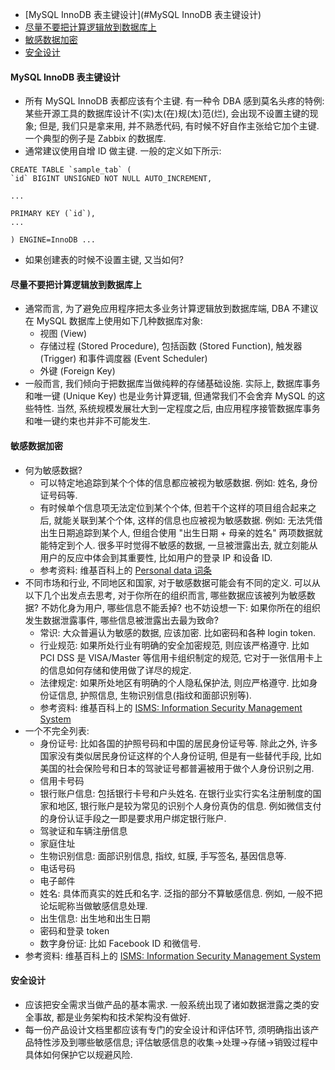 
- [MySQL InnoDB 表主键设计](#MySQL InnoDB 表主键设计)
- [尽量不要把计算逻辑放到数据库上](#尽量不要把计算逻辑放到数据库上)
- [敏感数据加密](#敏感数据加密)
- [安全设计](#安全设计)

#### MySQL InnoDB 表主键设计
- 所有 MySQL InnoDB 表都应该有个主键. 有一种令 DBA 感到莫名头疼的特例: 某些开源工具的数据库设计不(实)太(在)规(太)范(烂), 会出现不设置主键的现象; 但是, 我们只是拿来用, 并不熟悉代码, 有时候不好自作主张给它加个主键. 一个典型的例子是 Zabbix 的数据库. 
- 通常建议使用自增 ID 做主键. 一般的定义如下所示:
```
CREATE TABLE `sample_tab` (
`id` BIGINT UNSIGNED NOT NULL AUTO_INCREMENT,

...

PRIMARY KEY (`id`),
...

) ENGINE=InnoDB ...
```
- 如果创建表的时候不设置主键, 又当如何?

#### 尽量不要把计算逻辑放到数据库上
- 通常而言, 为了避免应用程序把太多业务计算逻辑放到数据库端, DBA 不建议在 MySQL 数据库上使用如下几种数据库对象:
  - 视图 (View)
  - 存储过程 (Stored Procedure), 包括函数 (Stored Function), 触发器 (Trigger) 和事件调度器 (Event Scheduler)
  - 外键 (Foreign Key)
- 一般而言, 我们倾向于把数据库当做纯粹的存储基础设施. 实际上, 数据库事务和唯一键 (Unique Key) 也是业务计算逻辑, 但通常我们不会舍弃 MySQL 的这些特性. 当然, 系统规模发展壮大到一定程度之后, 由应用程序接管数据库事务和唯一键约束也并非不可能发生. 

#### 敏感数据加密
- 何为敏感数据? 
  - 可以特定地追踪到某个个体的信息都应被视为敏感数据. 例如: 姓名, 身份证号码等. 
  - 有时候单个信息项无法定位到某个个体, 但若干个这样的项目组合起来之后, 就能关联到某个个体, 这样的信息也应被视为敏感数据. 例如: 无法凭借出生日期追踪到某个人, 但组合使用 "出生日期 + 母亲的姓名" 两项数据就能特定到个人. 很多平时觉得不敏感的数据, 一旦被泄露出去, 就立刻能从用户的反应中体会到其重要性, 比如用户的登录 IP 和设备 ID.
  - 参考资料: 维基百科上的 [Personal data 词条](https://en.wikipedia.org/wiki/Personal_data)
- 不同市场和行业, 不同地区和国家, 对于敏感数据可能会有不同的定义. 可以从以下几个出发点去思考, 对于你所在的组织而言, 哪些数据应该被列为敏感数据? 不妨化身为用户, 哪些信息不能丢掉? 也不妨设想一下: 如果你所在的组织发生数据泄露事件, 哪些信息被泄露出去最为致命? 
  - 常识: 大众普遍认为敏感的数据, 应该加密. 比如密码和各种 login token.
  - 行业规范: 如果所处行业有明确的安全加密规范, 则应该严格遵守. 比如 PCI DSS 是 VISA/Master 等信用卡组织制定的规范, 它对于一张信用卡上的信息如何存储和使用做了详尽的规定.
  - 法律规定: 如果所处地区有明确的个人隐私保护法, 则应严格遵守. 比如身份证信息, 护照信息, 生物识别信息(指纹和面部识别等).
  - 参考资料: 维基百科上的 [ISMS: Information Security Management System](https://en.wikipedia.org/wiki/Information_security_management)
- 一个不完全列表:
  - 身份证号: 比如各国的护照号码和中国的居民身份证号等. 除此之外, 许多国家没有类似居民身份证这样的个人身份证明, 但是有一些替代手段, 比如美国的社会保险号和日本的驾驶证号都普遍被用于做个人身份识别之用.
  - 信用卡号码
  - 银行账户信息: 包括银行卡号和户头姓名. 在银行业实行实名注册制度的国家和地区, 银行账户是较为常见的识别个人身份真伪的信息. 例如微信支付的身份认证手段之一即是要求用户绑定银行账户.
  - 驾驶证和车辆注册信息
  - 家庭住址
  - 生物识别信息: 面部识别信息, 指纹, 虹膜, 手写签名, 基因信息等.
  - 电话号码
  - 电子邮件
  - 姓名: 具体而真实的姓氏和名字. 泛指的部分不算敏感信息. 例如, 一般不把论坛昵称当做敏感信息处理.
  - 出生信息: 出生地和出生日期
  - 密码和登录 token
  - 数字身份证: 比如 Facebook ID 和微信号.
- 参考资料: 维基百科上的 [ISMS: Information Security Management System](https://en.wikipedia.org/wiki/Information_security_management)

#### 安全设计
- 应该把安全需求当做产品的基本需求. 一般系统出现了诸如数据泄露之类的安全事故, 都是业务架构和技术架构没有做好. 
- 每一份产品设计文档里都应该有专门的安全设计和评估环节, 须明确指出该产品特性涉及到哪些敏感信息; 评估敏感信息的收集->处理->存储->销毁过程中具体如何保护它以规避风险. 


